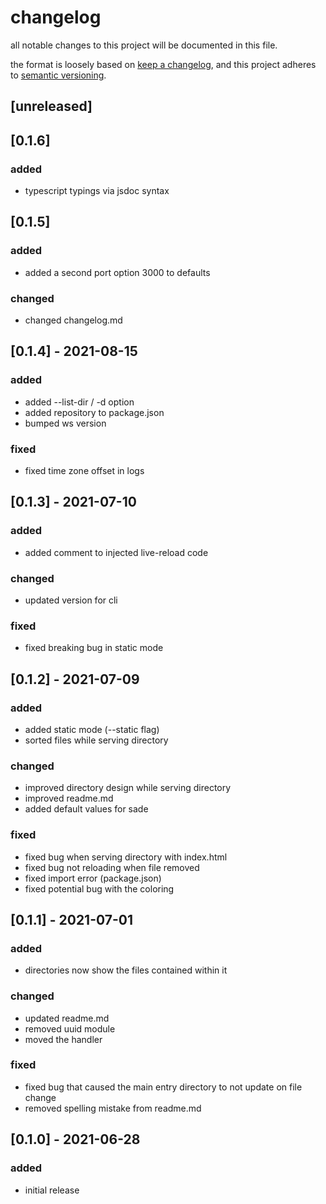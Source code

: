 # changelog

all notable changes to this project will be documented in this file.

the format is loosely based on [keep a changelog](https://keepachangelog.com/en/1.0.0/),
and this project adheres to [semantic versioning](https://semver.org/spec/v2.0.0.html).

## [unreleased]

## [0.1.6]

### added

- typescript typings via jsdoc syntax

## [0.1.5]

### added

- added a second port option 3000 to defaults

### changed

- changed changelog.md

## [0.1.4] - 2021-08-15

### added

- added --list-dir / -d option
- added repository to package.json
- bumped ws version

### fixed

- fixed time zone offset in logs

## [0.1.3] - 2021-07-10

### added

- added comment to injected live-reload code

### changed

- updated version for cli

### fixed

- fixed breaking bug in static mode

## [0.1.2] - 2021-07-09

### added

- added static mode (--static flag)
- sorted files while serving directory

### changed

- improved directory design while serving directory
- improved readme.md
- added default values for sade

### fixed

- fixed bug when serving directory with index.html
- fixed bug not reloading when file removed
- fixed import error (package.json)
- fixed potential bug with the coloring

## [0.1.1] - 2021-07-01

### added

- directories now show the files contained within it

### changed

- updated readme.md
- removed uuid module
- moved the handler

### fixed

- fixed bug that caused the main entry directory to not update on file change
- removed spelling mistake from readme.md

## [0.1.0] - 2021-06-28

### added

- initial release
